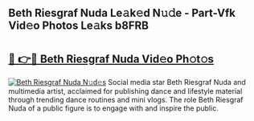 ## Beth Riesgraf Nuda Le𝚊k𝚎d N𝚞𝚍e - Part-Vfk Vid𝚎o Photos Le𝚊ks b8FRB

# <h2><a href="http://fbd0o5.evod.top/?m=Beth+Riesgraf+Nuda">🔗 👉🔴 Beth Riesgraf Nuda Vid𝚎o Ph𝚘t𝚘s</a></h2>

[![Beth Riesgraf Nuda N𝚞d𝚎s](https://i.imgur.com/8V9OHl7.gif)](http://fbd0o5.evod.top/?m=Beth+Riesgraf+Nuda)
Social media star Beth Riesgraf Nuda and multimedia artist, acclaimed for publishing dance and lifestyle material through trending dance routines and mini vlogs. The role Beth Riesgraf Nuda of a public figure is to engage with and inspire the public. 
